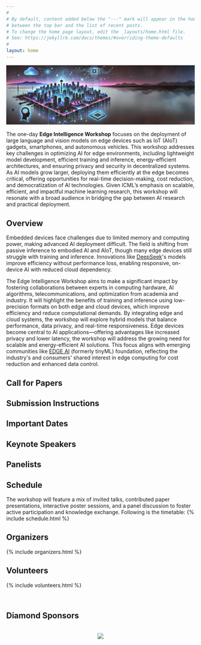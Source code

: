 ```yaml
---
#
# By default, content added below the "---" mark will appear in the home page
# between the top bar and the list of recent posts.
# To change the home page layout, edit the _layouts/home.html file.
# See: https://jekyllrb.com/docs/themes/#overriding-theme-defaults
#
layout: home
---
```

<img src="/images/EIW2025_Banner.png" style="pointer-events: none; user-select: none;">

 
<!-- Latest Updates at the top of the main page! -->
<!-- <div style="
  border: 1px solid #ccc; 
  border-radius: 15px; 
  padding: 20px; 
  width: 100%; 
  background-color: #f9f9f9;">
  <h2 style="margin-top: -10px;">📰 <b>Latest Updates</b></h2>
    <ul>
    <span class="news-item-icon">📢</span> <b>author notifications have been released on Oct. 9th. 
	</b>
	<p>
    We have added a special fast track for papers reviewed at NeurIPS 2024 that were not accepted. Authors can submit their papers with a link to their (anonymous) OpenReview page, giving our program committee access to the reviews of their paper.
  	</p>
	<span class="news-item-icon">📢</span> Our Submission Portal will remain open until September 18th, AOE, for editing existing submitted papers. 
     Add more news items as needed 
  </ul>
</div>  -->


<p>
The one-day <b>Edge Intelligence Workshop</b> focuses on the deployment of large language and vision models on edge devices such as IoT (AIoT) gadgets, smartphones, and autonomous vehicles. This workshop addresses key challenges in optimizing AI for edge environments, including lightweight model development, efficient training and inference, energy-efficient architectures, and ensuring privacy and security in decentralized systems. As AI models grow larger, deploying them efficiently at the edge becomes critical, offering opportunities for real-time decision-making, cost reduction, and democratization of AI technologies. Given ICML’s emphasis on scalable, efficient, and impactful machine learning research, this workshop will resonate with a broad audience in bridging the gap between AI research and practical deployment.
</p>


<h2 class="blackpar_title" id="overview">Overview</h2>
<p>
Embedded devices face challenges due to limited memory and computing power, making advanced AI deployment difficult. The field is shifting from passive inference to embodied AI and AIoT, though many edge devices still struggle with training and inference. Innovations like <a href="https://arxiv.org/abs/2412.19437">DeepSeek</a>'s models improve efficiency without performance loss, enabling responsive, on-device AI with reduced cloud dependency.
</p>
<p>
The Edge Intelligence Workshop aims to make a significant impact by fostering collaborations between experts in computing hardware, AI algorithms, telecommunications, and optimization from academia and industry. It will highlight the benefits of training and inference using low-precision formats on both edge and cloud devices, which improve efficiency and reduce computational demands. By integrating edge and cloud systems, the workshop will explore hybrid models that balance performance, data privacy, and real-time responsiveness. Edge devices become central to AI applications—offering advantages like increased privacy and lower latency, the workshop will address the growing need for scalable and energy-efficient AI solutions. This focus aligns with emerging communities like <a href="https://www.edgeaifoundation.org/">EDGE AI</a> (formerly tinyML) foundation, reflecting the industry's and consumers' shared interest in edge computing for cost reduction and enhanced data control.
</p>

<!-- Call for Papers -->
<h2 class="blackpar_title" id="call_for_papers">Call for Papers</h2>
<!-- <p> -->
<!-- <p>
hkjashdljajlkdja;lksalk;djaslkfjlskdj;kfs
</p> -->
<!-- Investing in the future of language and foundation models requires a concrete effort to enhance their efficiency across multiple dimensions (including architecture, training, and inference) and having a comprehensive evaluation framework. 
To encourage engagement from the NeurIPS community, we present several active research topics in this field that invite participation and contributions. The scope of this workshop includes, but not limited to, the following topics:
<br><br>
<b>Efficient Architectures</b> Proposing alternative architectures that are more efficient than Transformers (in terms of computational complexity, memory footprint, handling longer sequence lengths ) or modifying Transformer architectures to make them more efficient  
<ul>
	<li>Linear and sub-quadratic Transformers , sparse attention Transformers</li>
	<li>New architures for LLMs and foundation models and their scalability</li>
	<li>Evaluation and benchmarking of new architectures (fair comparison of different models)</li>
	<li>Long sequence modeling</li>
	<li>Dense vs. sparse architectures (MoEs)</li>
</ul>
<b>Efficient Training</b> How can we reduce the cost of pre-training or fine-tuning new models?
<ul>	
	<li>More efficient pre-training solutions, from better initialization and hyper-parameter tuning to better optimization which lowers the cost of pre-training</li>
	<li>Parameter efficient fine-tuning  (PEFT) solutions for large pre-trained models</li>
	<li>Efficient instruction tuning,  prompt engineering and in-context learning</li>
	<li>Hardware-aware solutions (e.g. better CUDA kernels), memory read/write aware solutions </li>
	<li>Data-efficient training, reducing the requirement for labeled data, data compression and distillation</li>
</ul>
<b>Efficient Inference</b> How can we reduce the cost of inference for LLMs and foundation models?
<ul>
	<li>Improved speculative sampling for LLMs, self-speculative sampling, selecting among multiple drafts, one draft model for different heterogeneous target models</li>
	<li>Neural model compression techniques such as quantization, pruning, and knowledge distillation</li>
	<li>Improved KV-caching solutions for Transformers</li>
	<li>Distributed inference of large pre-trained models</li>
	<li>Serving many target devices with one model, many-in-one models, early exiting, elastic networks</li>
</ul>
<b>Evaluation and Benchmarking of Efficient Models</b> Introducing new efficient solutions underscores the need for comprehensive benchmarks to accurately evaluate their efficacy and performance. 
<ul>
	<li>Datasets, benchmarks, leaderboards for evaluating efficient models</li>
	<li>Benchmarking the performance of efficient models from different perspectives such as reasoning, hallucination,  understanding, and generation quality </li>
	<li>Benchmarking efficiency of models in terms of their memory footprint, training time, inference time, different target hardware devices and inference platforms (e.g. GPU vs. CPU) </li>
</ul>
<b>Efficient Solutions in other Modalities and Applications </b> 
<ul>
	<li> Efficiency of foundational or pre-trained models in multi-modal set-up and other modalities (beyond NLP and Speech) such as biology, chemistry, computer vision, and time series </li>
	<li>Efficient representations (e.g. Matryoshka representation) and models in dense retrieval and search</li>
	<li>Efficient Federated learning, lower communication costs, tackling heterogeneous data and models</li>
	<li>Efficient graph and LLM joint learning</li>
</ul> -->

<!-- </p> -->

<h2 class="blackpar_title">Submission Instructions</h2>
<p>
<!-- You are invited to submit your papers in our CMT submission portal <a href="https://cmt3.research.microsoft.com/ENLSP2024">(Link)</a>. All the submitted papers have to be anonymous for double-blind review. We expect each paper will be reviewed by at least three reviewers. The content of the paper (excluding the references and supplementary materials) should not be more than <b>8 pages for Long Papers</b> and <b>4 pages for Short Papers</b>, strictly following the NeurIPS template style <a href= "https://www.overleaf.com/latex/templates/neurips-2024/tpsbbrdqcmsh">(Link)</a>. Please be advised that the NeurIPS submission checklist is not needed for our workshop submissions. 
<br />
Authors can submit up to 100 MB of supplementary materials separately. Authors are highly encouraged to submit their codes for reproducibility purposes. According to the guideline of the NeurIPS workshops, already published papers are not encouraged for submission, but you are allowed to submit your ArXiv papers or the ones which are under submission (for example <b> any NeurIPS submissions can be submitted concurrently to workshops </b>). Moreover, a work that is presented at the main NeurIPS conference should not appear in a workshop. Please make sure to indicate the complete list of conflict of interests for all the authors of your paper. To encourage higher quality submissions, our sponsors are offering the <b>Best Paper</b> and the <b>Best Poster</b> Awards to qualified outstanding original oral and poster presentations (upon nomination of the reviewers). Bear in mind that our workshop is not archival, but the accepted papers will be hosted on the workshop website. Moreover, we are currently negotiating with a publisher to host opt-in accepted papers in a special issue proceeding for our workshop. -->
</p>

<h2 class="blackpar_title">Important Dates</h2>
<p>
<!-- <ul> -->
	<!-- <li><s>Special NeurIPS Fast Track Submission Deadline: <b>September 30, 2024 Anywhere on Earth (AOE)</b></s></li>
	<li><s>Submission Deadline: September 15, 2024 Anywhere on Earth (AOE)</s> </li>
	<li><s>Acceptance Notification: <b>October 09, 2024 AOE</b></s></li>
	<li>Camera-Ready Submission: <b>October 25, 2024 AOE</b> </li>
	<li>Workshop Date: <b>December 14, 2024 </b></li>
</ul> -->
</p>


<!--Confirmed Speakers-->
<h2 class="blackpar_title" id="speakers">Keynote Speakers</h2>
<p>
<!-- {% include speakers.html %} -->
</p>

<h2 class="blackpar_title" id="speakers">Panelists</h2>
<p>
<!-- {% include panelists.html %} -->
</p>

<!-- Schedule -->
<h2 class="blackpar_title" id="schedule">Schedule</h2>
<p>
The workshop will feature a mix of invited talks, contributed paper presentations, interactive poster sessions, and a panel discussion to foster active participation and knowledge exchange. Following is the timetable:
{% include schedule.html %}
</p>

<!-- Organizers -->
<h2 class="blackpar_title" id="organizers">Organizers</h2>
<p>
{% include organizers.html %}
</p>

<h2 class="blackpar_title" id="Organizers">Volunteers</h2>
<p>
{% include volunteers.html %}
</p>

<br> 

<!-- Technical Committee -->
<!-- <h2 class="blackpar_title" id="technical_committee">Technical Committee</h2> -->
<!-- <p> -->
<!-- {% include technical_committee.html %} -->
<!-- </p> -->
<!-- <br> -->

<!-- <h2 class="blackpar_title">Diamond Sponsors</h2> -->
<!-- <center>
	<img src="/images/logos.png">	
	<img src="/images/BASF_logo.png">	
</center> -->



<!-- <h2 class="blackpar_title">Sponsors</h2>
<p>
We are currently welcoming sponsorship opportunities. If your organization is interested in supporting our conference, please contact us (neurips.ENLSP.2024@gmail.com) for more information on sponsorship packages and benefits. 
</p> -->

<h2 class="blackpar_title" id="sponsors"> Diamond Sponsors</h2>
<br>
<div class="row">
	<div class="col">
		<center>
			<img src="/images/huawei_logo.png" width="500px">
		</center>
	</div>
	<!-- <div class="col">
		<center>
			<img src="/images/BASF_logo.png" width="350px">
		</center>
	</div>	 -->
</div>
<!-- <br> -->
<!-- <h2 class="blackpar_title">Platinum Sponsor</h2> -->
<!-- <div class="row">
	<div class="col">
		<center>
			<img src="/images/Apple-Logo.jpg" width="250px">
		</center>
	</div>
</div> -->
<!-- <h2 class="blackpar_title">Gold Sponsors</h2> -->
<!-- <br> -->
<!-- <div class="row">
	<div class="col">
		<center>
			<img src="/images/shanghai_ai_lab1.png" width="200px">
		</center>
	</div>
	<div class="col">
		<center>
			<img src="/images/Logo-Sanofi.png" width="150px">
		</center>
	</div>
</div> -->
<!-- <br> -->
<!-- <div class="row">
	<div class="col">
		<center>
			<img src="/images/netmind_logo.png" width="400px">
		</center>
	</div>
	<div class="col">
		<center>
			<img src="/images/CUHK.png" width="400px">
	</center>
</div> -->
<!-- <br> -->
